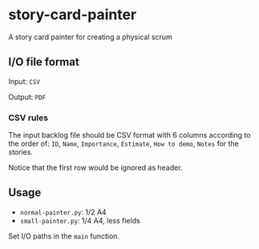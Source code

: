 # story-card-painter

A story card painter for creating a physical scrum

## I/O file format

Input: `CSV`

Output: `PDF`

### CSV rules

The input backlog file should be CSV format with 6 columns according to the order of: `ID`, `Name`, `Importance`, `Estimate`, `How to demo`, `Notes` for the stories.

Notice that the first row would be ignored as header.

## Usage

- `normal-painter.py`: 1/2 A4
- `small-painter.py`: 1/4 A4, less fields

Set I/O paths in the `main` function.
